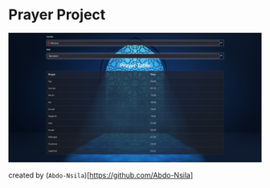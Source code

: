 # Prayer Project

<p align="center" ><img src="https://raw.githubusercontent.com/Abdo-Nsila/The-Prayer-Project/master/src/assets/app.png" alt"app picture"/></p>

created by (`Abdo-Nsila`)[https://github.com/Abdo-Nsila]
